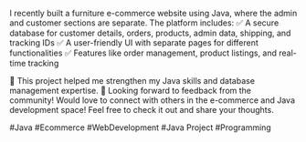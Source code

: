 I recently built a furniture e-commerce website using Java, where the admin and customer sections are separate. The platform includes:
✅ A secure database for customer details, orders, products, admin data, shipping, and tracking IDs
✅ A user-friendly UI with separate pages for different functionalities
✅ Features like order management, product listings, and real-time tracking

🔹 This project helped me strengthen my Java skills and database management expertise.
🔹 Looking forward to feedback from the community!
Would love to connect with others in the e-commerce and Java development space! Feel free to check it out and share your thoughts.

#Java #Ecommerce #WebDevelopment #Java Project #Programming

